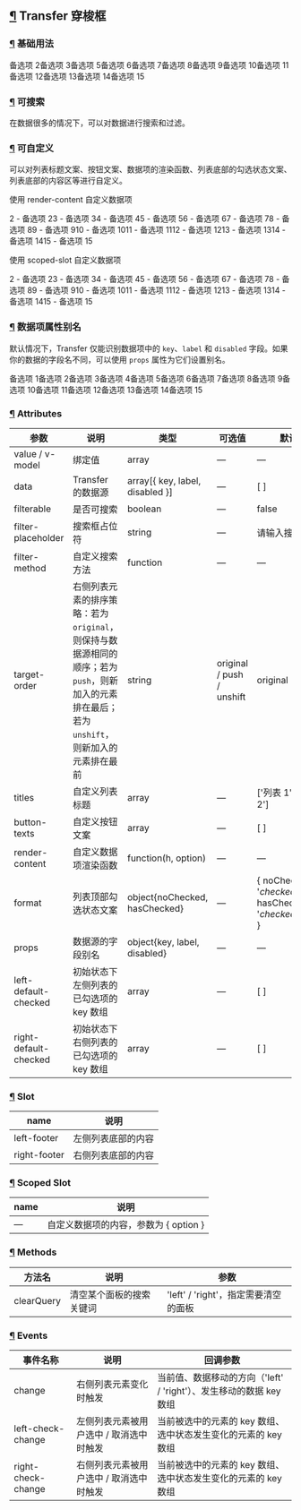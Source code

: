 ## [¶](https://element.eleme.cn/#/zh-CN/component/transfer#transfer-chuan-suo-kuang) Transfer 穿梭框

### [¶](https://element.eleme.cn/#/zh-CN/component/transfer#ji-chu-yong-fa) 基础用法

备选项 2备选项 3备选项 5备选项 6备选项 7备选项 8备选项 9备选项 10备选项 11备选项 12备选项 13备选项 14备选项 15

### [¶](https://element.eleme.cn/#/zh-CN/component/transfer#ke-sou-suo) 可搜索

在数据很多的情况下，可以对数据进行搜索和过滤。

### [¶](https://element.eleme.cn/#/zh-CN/component/transfer#ke-zi-ding-yi) 可自定义

可以对列表标题文案、按钮文案、数据项的渲染函数、列表底部的勾选状态文案、列表底部的内容区等进行自定义。

使用 render-content 自定义数据项

2 - 备选项 23 - 备选项 34 - 备选项 45 - 备选项 56 - 备选项 67 - 备选项 78 - 备选项 89 - 备选项 910 - 备选项 1011 - 备选项 1112 - 备选项 1213 - 备选项 1314 - 备选项 1415 - 备选项 15

使用 scoped-slot 自定义数据项

2 - 备选项 23 - 备选项 34 - 备选项 45 - 备选项 56 - 备选项 67 - 备选项 78 - 备选项 89 - 备选项 910 - 备选项 1011 - 备选项 1112 - 备选项 1213 - 备选项 1314 - 备选项 1415 - 备选项 15

### [¶](https://element.eleme.cn/#/zh-CN/component/transfer#shu-ju-xiang-shu-xing-bie-ming) 数据项属性别名

默认情况下，Transfer 仅能识别数据项中的 `key`、`label` 和 `disabled` 字段。如果你的数据的字段名不同，可以使用 `props` 属性为它们设置别名。

备选项 1备选项 2备选项 3备选项 4备选项 5备选项 6备选项 7备选项 8备选项 9备选项 10备选项 11备选项 12备选项 13备选项 14备选项 15

### [¶](https://element.eleme.cn/#/zh-CN/component/transfer#attributes) Attributes

| 参数 | 说明 | 类型 | 可选值 | 默认值 |
| --- | --- | --- | --- | --- |
| value / v-model | 绑定值 | array | — | — |
| data | Transfer 的数据源 | array\[{ key, label, disabled }\] | — | \[ \] |
| filterable | 是否可搜索 | boolean | — | false |
| filter-placeholder | 搜索框占位符 | string | — | 请输入搜索内容 |
| filter-method | 自定义搜索方法 | function | — | — |
| target-order | 右侧列表元素的排序策略：若为 `original`，则保持与数据源相同的顺序；若为 `push`，则新加入的元素排在最后；若为 `unshift`，则新加入的元素排在最前 | string | original / push / unshift | original |
| titles | 自定义列表标题 | array | — | \['列表 1', '列表 2'\] |
| button-texts | 自定义按钮文案 | array | — | \[ \] |
| render-content | 自定义数据项渲染函数 | function(h, option) | — | — |
| format | 列表顶部勾选状态文案 | object{noChecked, hasChecked} | — | { noChecked: '${checked}/${total}', hasChecked: '${checked}/${total}' } |
| props | 数据源的字段别名 | object{key, label, disabled} | — | — |
| left-default-checked | 初始状态下左侧列表的已勾选项的 key 数组 | array | — | \[ \] |
| right-default-checked | 初始状态下右侧列表的已勾选项的 key 数组 | array | — | \[ \] |

### [¶](https://element.eleme.cn/#/zh-CN/component/transfer#slot) Slot

| name | 说明 |
| --- | --- |
| left-footer | 左侧列表底部的内容 |
| right-footer | 右侧列表底部的内容 |

### [¶](https://element.eleme.cn/#/zh-CN/component/transfer#scoped-slot) Scoped Slot

| name | 说明 |
| --- | --- |
| — | 自定义数据项的内容，参数为 { option } |

### [¶](https://element.eleme.cn/#/zh-CN/component/transfer#methods) Methods

| 方法名 | 说明 | 参数 |
| --- | --- | --- |
| clearQuery | 清空某个面板的搜索关键词 | 'left' / 'right'，指定需要清空的面板 |

### [¶](https://element.eleme.cn/#/zh-CN/component/transfer#events) Events

| 事件名称 | 说明 | 回调参数 |
| --- | --- | --- |
| change | 右侧列表元素变化时触发 | 当前值、数据移动的方向（'left' / 'right'）、发生移动的数据 key 数组 |
| left-check-change | 左侧列表元素被用户选中 / 取消选中时触发 | 当前被选中的元素的 key 数组、选中状态发生变化的元素的 key 数组 |
| right-check-change | 右侧列表元素被用户选中 / 取消选中时触发 | 当前被选中的元素的 key 数组、选中状态发生变化的元素的 key 数组 |